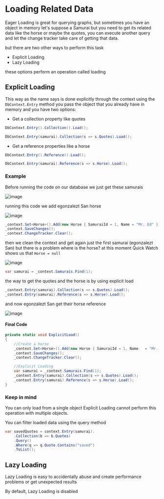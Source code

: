 # Loading Related Data

Eager Loading is great for querying graphs, but sometimes you have an object in memory let's suppose a Samurai but you need to get its related data like the horse or maybe the quotes, you can execute another query and let the change tracker take care of getting that data.

but there are two other ways to perform this task

* Explicit Loading
* Lazy Loading

these options perform an operation called loading 

## Explicit Loading

This way as the name says is done explicitly through the context using the `DbContext.Entry` method you pass the object that you already have in memory and you have two options:

* Get a collection property like quotes

```csharp
DbContext.Entry().Collection().Load();
```

```csharp
DbContext.Entry(samurai).Collection(s => s.Quotes).Load();
```

* Get a reference properties like a horse

```csharp
DbContext.Entry().Reference().Load();
```

```csharp
DbContext.Entry(samurai).Reference(s => s.Horse).Load();
```

### Example

Before running the code on our database we just get these samurais 

![image](https://user-images.githubusercontent.com/53051438/198177556-0765b883-2e14-468d-be7e-3cb7aaed4111.png)

running this code we add egonzalezt San horse

![image](https://user-images.githubusercontent.com/53051438/198178257-3917e510-78ef-42e6-8907-4b02288df52f.png)

```csharp
_context.Set<Horse>().Add(new Horse { SamuraiId = 1, Name = "Mr. Ed" });
_context.SaveChanges();
_context.ChangeTracker.Clear();
```

then we clean the context and get again just the first samurai (egonzalezt San) but there is a problem where is the horse? at this moment Quick Watch shows us that `Horse = null`

![image](https://user-images.githubusercontent.com/53051438/198177849-21c6916e-d1c9-4537-95af-0eb2ed846f4d.png)

```csharp
var samurai = _context.Samurais.Find(1);
```

the way to get the quotes and the horse is by using explicit load

```csharp
_context.Entry(samurai).Collection(s => s.Quotes).Load();
_context.Entry(samurai).Reference(s => s.Horse).Load();
```
and now egonzalezt San get their horse reference

![image](https://user-images.githubusercontent.com/53051438/198178187-fe83598f-1f57-4d63-9915-4a417fb448cc.png)

#### Final Code

```csharp
private static void ExplicitLoad()
{
    //Create a horse
    _context.Set<Horse>().Add(new Horse { SamuraiId = 1, Name   = "Mr. Horse" });
    _context.SaveChanges();
    _context.ChangeTracker.Clear();

    //Explicit Loading
    var samurai = _context.Samurais.Find(1);
    _context.Entry(samurai).Collection(s => s.Quotes).Load();
    _context.Entry(samurai).Reference(s => s.Horse).Load();
}
```

### Keep in mind

You can only load from a single object Explicit Loading cannot perform this operation with multiple objects.

You can filter loaded data using the query method

```csharp
var savedQuotes = context.Entry(samurai).
    .Collection(b => b.Quotes)
    .Query()
    .Where(q => q.Quote.Contains("saved")
    .ToList();
```

## Lazy Loading

Lazy Loading is easy to accidentally abuse and create performance problems or get unexpected results

By default, Lazy Loading is disabled 
